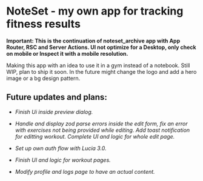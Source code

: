 # NoteSet - my own app for tracking fitness results

**Important: This is the continuation of noteset_archive app with App Router, RSC and Server Actions. UI not optimize for a Desktop, only check on mobile or Inspect it with a mobile resolution.**

Making this app with an idea to use it in a gym instead of a notebook. Still WIP, plan to ship it soon. In the future might change the logo and add a hero image or a bg design pattern.

## Future updates and plans:

- _Finish Ui inside preview dialog._

- _Handle and display zod parse errors inside the edit form, fix an error with exercises not being provided while editing. Add toast notification for editting workout. Complete UI and logic for whole edit page._

- _Set up own auth flow with Lucia 3.0._

- _Finish UI and logic for workout pages._

- _Modify profile and logs page to have an actual content._
